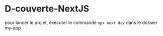 # D-couverte-NextJS

pour lancer le projet, éxecuter le commande `npx next dev` dans le dossier my-app
